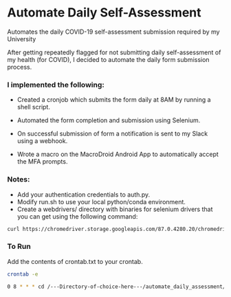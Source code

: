 # Automate Daily Self-Assessment
Automates the daily COVID-19 self-assessment submission required by my University

After getting repeatedly flagged for not submitting daily self-assessment of my health (for COVID), I decided to automate the daily form submission process.

### I implemented the following:

  * Created a cronjob which submits the form daily at 8AM by running a shell script.
  
  * Automated the form completion and submission using Selenium.
  
  * On successful submission of form a notification is sent to my Slack using a webhook.
  
  * Wrote a macro on the MacroDroid Android App to automatically accept the MFA prompts.
  
### Notes:

 * Add your authentication credentials to auth.py.
 * Modify run.sh to use your local python/conda environment.
 * Create a webdrivers/ directory with binaries for selenium drivers that you can get using the following command:

 ```bash
 curl https://chromedriver.storage.googleapis.com/87.0.4280.20/chromedriver_linux64.zip -o chromedriver_linux64.zip
 ```
 
  
### To Run

Add the contents of crontab.txt to your crontab.

```bash
crontab -e

0 8 * * * cd /---Directory-of-choice-here---/automate_daily_assessment/ && DISPLAY=:0 ./run.sh > /dev/null 2>&1

```
